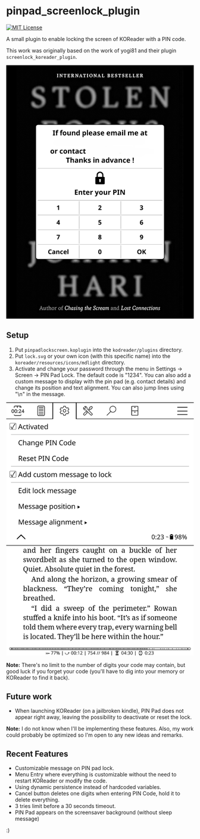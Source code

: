 # pinpad_screenlock_plugin

[![MIT License](https://img.shields.io/badge/License-MIT-orange.svg)](https://opensource.org/licenses/MIT)

A small plugin to enable locking the screen of KOReader with a PIN code.

This work was originally based on the work of yogi81 and their plugin `screenlock_koreader_plugin`.

![Lock Screen Preview](screenshots/lockscreen.png)

## Setup

1. Put `pinpadlockscreen.koplugin` into the `kodreader/plugins` directory.
2. Put `lock.svg` or your own icon (with this specific name) into the `koreader/resources/icons/mdlight` directory.
3. Activate and change your password through the menu in Settings -> Screen -> PIN Pad Lock.
The default code is "1234". You can also add a custom message to display with the pin pad (e.g. contact details) and change its position and text alignment. You can also jump lines using "\n" in the message.

![Menu Entry Screenshot](screenshots/menu_entry.png)

**Note:** There's no limit to the number of digits your code may contain, but good luck if you forget your code (you'll have to dig into your memory or KOReader to find it back).

## Future work

* When launching KOReader (on a jailbroken kindle), PIN Pad does not appear right away, leaving the possibility to deactivate or reset the lock.

**Note:** I do not know when I'll be implementing these features. Also, my work could probably be optimized so I'm open to any new ideas and remarks.

## Recent Features

* Customizable message on PIN pad lock.
* Menu Entry where everything is customizable without the need to restart KOReader or modify the code.
* Using dynamic persistence instead of hardcoded variables.
* Cancel button deletes one digits when entering PIN Code, hold it to delete everything.
* 3 tries limit before a 30 seconds timeout.
* PIN Pad appears on the screensaver background (without sleep message)

:)
